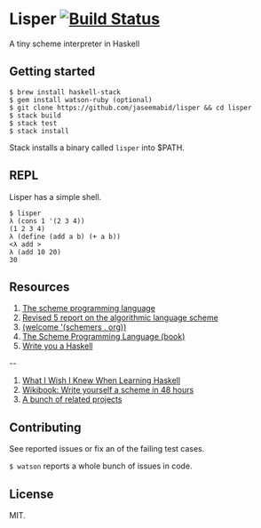 # Lisper [![Build Status](https://travis-ci.org/jaseemabid/lisper.svg?branch=master)](https://travis-ci.org/jaseemabid/lisper)

A tiny scheme interpreter in Haskell

## Getting started

    $ brew install haskell-stack
    $ gem install watson-ruby (optional)
    $ git clone https://github.com/jaseemabid/lisper && cd lisper
    $ stack build
    $ stack test
    $ stack install

Stack installs a binary called `lisper` into $PATH.

## REPL

Lisper has a simple shell.

    $ lisper
    λ (cons 1 '(2 3 4))
    (1 2 3 4)
    λ (define (add a b) (+ a b))
    <λ add >
    λ (add 10 20)
    30


## Resources

1. [The scheme programming language](http://groups.csail.mit.edu/mac/projects/scheme/)
1. [Revised 5 report on the algorithmic language scheme](./docs/r5rs.pdf)
1. [(welcome '(schemers . org))](http://www.schemers.org)
1. [The Scheme Programming Language (book)](http://www.scheme.com/tspl4/)
1. [Write you a Haskell](http://dev.stephendiehl.com/fun/)

--

1. [What I Wish I Knew When Learning Haskell](http://dev.stephendiehl.com/hask/])
1. [Wikibook: Write yourself a scheme in 48 hours](http://en.wikibooks.org/wiki/Write_Yourself_a_Scheme_in_48_Hours)
1. [A bunch of related projects](https://github.com/haskell-lisp)


## Contributing

See reported issues or fix an of the failing test cases.

`$ watson` reports a whole bunch of issues in code.

## License

MIT.

